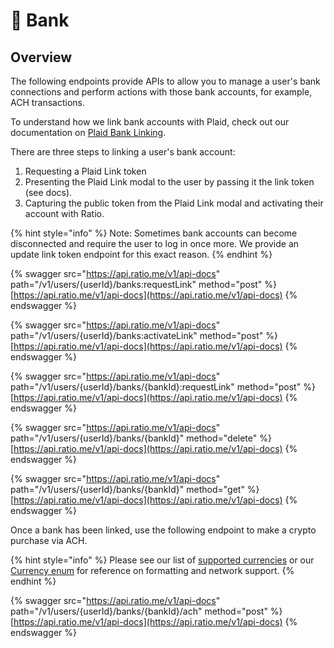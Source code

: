 # 🏦 Bank

## Overview

The following endpoints provide APIs to allow you to manage a user's bank connections and perform actions with those bank accounts, for example, ACH transactions.

To understand how we link bank accounts with Plaid, check out our documentation on [Plaid Bank Linking](../../guides/plaid-bank-linking.md).

There are three steps to linking a user's bank account:

1. Requesting a Plaid Link token
2. Presenting the Plaid Link modal to the user by passing it the link token (see docs).
3. Capturing the public token from the Plaid Link modal and activating their account with Ratio.

{% hint style="info" %}
Note: Sometimes bank accounts can become disconnected and require the user to log in once more. We provide an update link token endpoint for this exact reason.
{% endhint %}

{% swagger src="https://api.ratio.me/v1/api-docs" path="/v1/users/{userId}/banks:requestLink" method="post" %}
[https://api.ratio.me/v1/api-docs](https://api.ratio.me/v1/api-docs)
{% endswagger %}

{% swagger src="https://api.ratio.me/v1/api-docs" path="/v1/users/{userId}/banks:activateLink" method="post" %}
[https://api.ratio.me/v1/api-docs](https://api.ratio.me/v1/api-docs)
{% endswagger %}

{% swagger src="https://api.ratio.me/v1/api-docs" path="/v1/users/{userId}/banks/{bankId}:requestLink" method="post" %}
[https://api.ratio.me/v1/api-docs](https://api.ratio.me/v1/api-docs)
{% endswagger %}

{% swagger src="https://api.ratio.me/v1/api-docs" path="/v1/users/{userId}/banks/{bankId}" method="delete" %}
[https://api.ratio.me/v1/api-docs](https://api.ratio.me/v1/api-docs)
{% endswagger %}

{% swagger src="https://api.ratio.me/v1/api-docs" path="/v1/users/{userId}/banks/{bankId}" method="get" %}
[https://api.ratio.me/v1/api-docs](https://api.ratio.me/v1/api-docs)
{% endswagger %}

Once a bank has been linked, use the following endpoint to make a crypto purchase via ACH.&#x20;

{% hint style="info" %}
Please see our list of [supported currencies](../supported-currencies.md) or our [Currency enum](types-glossary.md#currency) for reference on formatting and network support.
{% endhint %}

{% swagger src="https://api.ratio.me/v1/api-docs" path="/v1/users/{userId}/banks/{bankId}/ach" method="post" %}
[https://api.ratio.me/v1/api-docs](https://api.ratio.me/v1/api-docs)
{% endswagger %}
